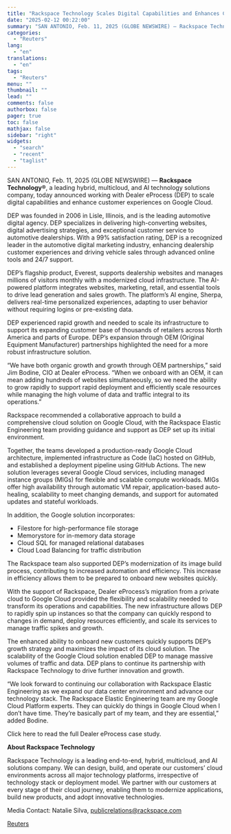 ```yaml
---
title: "Rackspace Technology Scales Digital Capabilities and Enhances Customer Experiences for Dealer eProcess on Google Cloud"
date: "2025-02-12 00:22:00"
summary: "SAN ANTONIO, Feb. 11, 2025 (GLOBE NEWSWIRE) — Rackspace Technology® , a leading hybrid, multicloud, and AI technology solutions company, today announced working with Dealer eProcess (DEP) to scale digital capabilities and enhance customer experiences on Google Cloud.DEP was founded in 2006 in Lisle, Illinois, and is the leading automotive..."
categories:
  - "Reuters"
lang:
  - "en"
translations:
  - "en"
tags:
  - "Reuters"
menu: ""
thumbnail: ""
lead: ""
comments: false
authorbox: false
pager: true
toc: false
mathjax: false
sidebar: "right"
widgets:
  - "search"
  - "recent"
  - "taglist"
---
```


SAN ANTONIO, Feb. 11, 2025 (GLOBE NEWSWIRE) — **Rackspace Technology®**, a leading hybrid, multicloud, and AI technology solutions company, today announced working with Dealer eProcess (DEP) to scale digital capabilities and enhance customer experiences on Google Cloud.

DEP was founded in 2006 in Lisle, Illinois, and is the leading automotive digital agency. DEP specializes in delivering high-converting websites, digital advertising strategies, and exceptional customer service to automotive dealerships. With a 99% satisfaction rating, DEP is a recognized leader in the automotive digital marketing industry, enhancing dealership customer experiences and driving vehicle sales through advanced online tools and 24/7 support.

DEP’s flagship product, Everest, supports dealership websites and manages millions of visitors monthly with a modernized cloud infrastructure. The AI-powered platform integrates websites, marketing, retail, and essential tools to drive lead generation and sales growth. The platform’s AI engine, Sherpa, delivers real-time personalized experiences, adapting to user behavior without requiring logins or pre-existing data.

DEP experienced rapid growth and needed to scale its infrastructure to support its expanding customer base of thousands of retailers across North America and parts of Europe. DEP’s expansion through OEM (Original Equipment Manufacturer) partnerships highlighted the need for a more robust infrastructure solution.

“We have both organic growth and growth through OEM partnerships,” said Jim Bodine, CIO at Dealer eProcess. “When we onboard with an OEM, it can mean adding hundreds of websites simultaneously, so we need the ability to grow rapidly to support rapid deployment and efficiently scale resources while managing the high volume of data and traffic integral to its operations.”

Rackspace recommended a collaborative approach to build a comprehensive cloud solution on Google Cloud, with the Rackspace Elastic Engineering team providing guidance and support as DEP set up its initial environment.

Together, the teams developed a production-ready Google Cloud architecture, implemented infrastructure as Code (IaC) hosted on GitHub, and established a deployment pipeline using GitHub Actions. The new solution leverages several Google Cloud services, including managed instance groups (MIGs) for flexible and scalable compute workloads. MIGs offer high availability through automatic VM repair, application-based auto-healing, scalability to meet changing demands, and support for automated updates and stateful workloads.

In addition, the Google solution incorporates:

* Filestore for high-performance file storage
* Memorystore for in-memory data storage
* Cloud SQL for managed relational databases
* Cloud Load Balancing for traffic distribution

The Rackspace team also supported DEP’s modernization of its image build process, contributing to increased automation and efficiency. This increase in efficiency allows them to be prepared to onboard new websites quickly.

With the support of Rackspace, Dealer eProcess’s migration from a private cloud to Google Cloud provided the flexibility and scalability needed to transform its operations and capabilities. The new infrastructure allows DEP to rapidly spin up instances so that the company can quickly respond to changes in demand, deploy resources efficiently, and scale its services to manage traffic spikes and growth.

The enhanced ability to onboard new customers quickly supports DEP’s growth strategy and maximizes the impact of its cloud solution. The scalability of the Google Cloud solution enabled DEP to manage massive volumes of traffic and data. DEP plans to continue its partnership with Rackspace Technology to drive further innovation and growth.

“We look forward to continuing our collaboration with Rackspace Elastic Engineering as we expand our data center environment and advance our technology stack. The Rackspace Elastic Engineering team are my Google Cloud Platform experts. They can quickly do things in Google Cloud when I don’t have time. They’re basically part of my team, and they are essential,” added Bodine.

Click here to read the full Dealer eProcess case study.

**About Rackspace Technology**

Rackspace Technology is a leading end-to-end, hybrid, multicloud, and AI solutions company. We can design, build, and operate our customers’ cloud environments across all major technology platforms, irrespective of technology stack or deployment model. We partner with our customers at every stage of their cloud journey, enabling them to modernize applications, build new products, and adopt innovative technologies.

Media Contact: Natalie Silva, publicrelations@rackspace.com

[Reuters](https://www.tradingview.com/news/reuters.com,2025-02-11:newsml_GNX4W7sbK:0-rackspace-technology-scales-digital-capabilities-and-enhances-customer-experiences-for-dealer-eprocess-on-google-cloud/)
